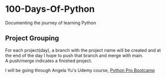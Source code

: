 # 100-Days-Of-Python

Documenting the journey of learning Python

## Project Grouping

For each project(day), a branch with the project name will be created and at the end of the day I hope to push that branch and merge with main. <br>
A push/merge indicates a finished project.

I will be going through Angela Yu's Udemy course, [Python Pro Bootcamp](https://www.udemy.com/course/100-days-of-code/)
